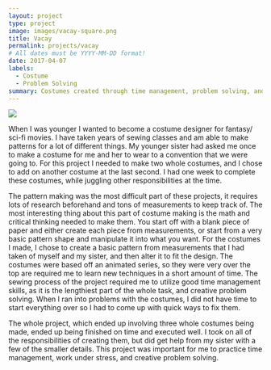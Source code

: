 ```yaml
---
layout: project
type: project
image: images/vacay-square.png
title: Vacay
permalink: projects/vacay
# All dates must be YYYY-MM-DD format!
date: 2017-04-07
labels:
  - Costume
  - Problem Solving
summary: Costumes created through time management, problem solving, and quick thinking.
---
```


<img class="ui medium right floated rounded image" src="../images/vacay-home-page.png">

  When I was younger I wanted to become a costume designer for fantasy/ sci-fi movies. I have taken years of sewing classes and am able to make patterns for a lot of different things. My younger sister had asked me once to make a costume for me and her to wear to a convention that we were going to. For this project I needed to make two whole costumes, and I chose to add on another costume at the last second. I had one week to complete these costumes, while juggling other responsibilities at the time.

  The pattern making was the most difficult part of these projects, it requires lots of research beforehand and tons of measurements to keep track of. The most interesting thing about this part of costume making is the math and critical thinking needed to make them. You start off with a blank piece of paper and either create each piece from measurements, or start from a very basic pattern shape and manipulate it into what you want. For the costumes I made, I chose to create a basic pattern from measurements that I had taken of myself and my sister, and then alter it to fit the design. The costumes were based off an animated series, so they were very over the top are required me to learn new techniques in a short amount of time. The sewing process of the project required me to utilize good time management skills, as it is the lengthiest part of the whole task, and creative problem solving. When I ran into problems with the costumes, I did not have time to start everything over so I had to come up with quick ways to fix them.

  The whole project, which ended up involving three whole costumes being made, ended up being finished on time and executed well. I took on all of the responsibilities of creating them, but did get help from my sister with a few of the smaller details. This project was important for me to practice time management, work under stress, and creative problem solving. 
